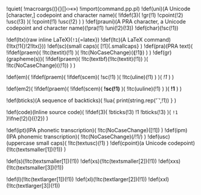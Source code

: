 !quiet(
!macroargs((){}[]‹›«»)
!import(command.pp.pl)
!def(uni)(A Unicode [character,] codepoint and character name)(
  !ifdef(3)(
    !gr(!1) !cpoint(!2) !usc(!3)
  )(
    !cpoint(!1) !usc(!2)
  )
)
!def(prauni)(A PRA character, a Unicode codepoint and character name)(!pra(!1) !uni(!2)(!3))
!def(char)(!sc(!1))

!def(ltx)(raw inline LaTeX)(`!1`{=latex})
!def(ltc)(A LaTeX command)(!ltx(\!1{)!2!ltx(}))
!def(sc)(small caps)(
[!1]{.smallcaps}
)
!def(pra)(PRA text)(
  !ifdef(praem)(
    !ltc(textit)(!1)
  )(
    !ltc(NoCaseChange)(⟪!1⟫)
  )
)
!def(gr)(grapheme(s))(
  !ifdef(praem)(
    !ltc(textbf)(!ltc(textit)(!1))
  )(
    !ltc(NoCaseChange)(⟨!1⟩)
  )
)

!def(em)(
  !ifdef(praem)(
    !ifdef(scem)(
        !sc(!1)
    )(
        !ltc(uline)(!1)
    )
  )(
    *!1*
  )
)

!def(em2)(
  !ifdef(praem)(
    !ifdef(scem)(
        **!sc(!1)**
    )(
        !ltc(uuline)(!1)
    )
  )(
    **!1**
  )
)

!def(bticks)(A sequence of backticks)(
    !lua{ print(string.rep('`',!1)) }
)

!def(code)(Inline source code)(
  !ifdef(3)(
    !bticks(!3) !1 !bticks(!3)
  )(
    `!1`
  )!ifne(!2)()({!2})
)

!def(ipt)(IPA phonetic transcription)(
    !ltc(NoCaseChange)(\[!1\])
)
!def(ipm)(IPA phonemic transcription)(
    !ltc(NoCaseChange)(/!1/)
)
!def(usc)(uppercase small caps)(
    !ltc(textusc)(!1)
)
!def(cpoint)(a Unicode
codepoint)(!ltc(textsmaller[1])(!1))
)

!def(s)(!ltc(textsmaller[1])(!1))
!def(xs)(!ltc(textsmaller[2])(!1))
!def(xxs)(!ltc(textsmaller[3])(!1))

!def(l)(!ltc(textlarger[1])(!1))
!def(xl)(!ltc(textlarger[2])(!1))
!def(xxl)(!ltc(textlarger[3])(!1))

